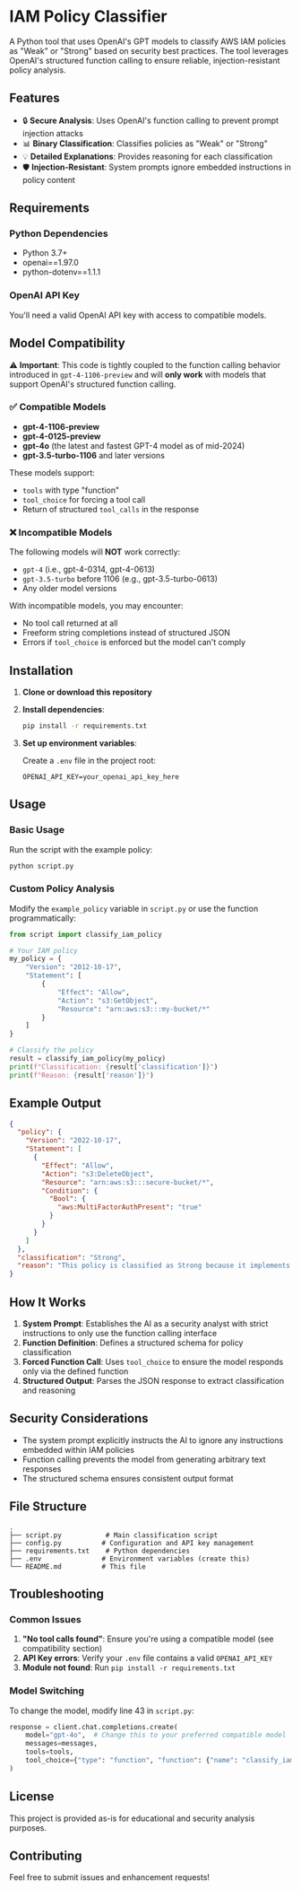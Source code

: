 # IAM Policy Classifier

A Python tool that uses OpenAI's GPT models to classify AWS IAM policies as "Weak" or "Strong" based on security best practices. The tool leverages OpenAI's structured function calling to ensure reliable, injection-resistant policy analysis.

## Features

- 🔒 **Secure Analysis**: Uses OpenAI's function calling to prevent prompt injection attacks
- 📊 **Binary Classification**: Classifies policies as "Weak" or "Strong"
- 💡 **Detailed Explanations**: Provides reasoning for each classification
- 🛡️ **Injection-Resistant**: System prompts ignore embedded instructions in policy content

## Requirements

### Python Dependencies
- Python 3.7+
- openai==1.97.0
- python-dotenv==1.1.1

### OpenAI API Key
You'll need a valid OpenAI API key with access to compatible models.

## Model Compatibility

⚠️ **Important**: This code is tightly coupled to the function calling behavior introduced in `gpt-4-1106-preview` and will **only work** with models that support OpenAI's structured function calling.

### ✅ Compatible Models

- **gpt-4-1106-preview**
- **gpt-4-0125-preview** 
- **gpt-4o** (the latest and fastest GPT-4 model as of mid-2024)
- **gpt-3.5-turbo-1106** and later versions

These models support:
- `tools` with type "function"
- `tool_choice` for forcing a tool call
- Return of structured `tool_calls` in the response

### ❌ Incompatible Models

The following models will **NOT** work correctly:

- `gpt-4` (i.e., gpt-4-0314, gpt-4-0613)
- `gpt-3.5-turbo` before 1106 (e.g., gpt-3.5-turbo-0613)
- Any older model versions

With incompatible models, you may encounter:
- No tool call returned at all
- Freeform string completions instead of structured JSON
- Errors if `tool_choice` is enforced but the model can't comply

## Installation

1. **Clone or download this repository**

2. **Install dependencies**:
   ```bash
   pip install -r requirements.txt
   ```

3. **Set up environment variables**:
   
   Create a `.env` file in the project root:
   ```env
   OPENAI_API_KEY=your_openai_api_key_here
   ```

## Usage

### Basic Usage

Run the script with the example policy:

```bash
python script.py
```

### Custom Policy Analysis

Modify the `example_policy` variable in `script.py` or use the function programmatically:

```python
from script import classify_iam_policy

# Your IAM policy
my_policy = {
    "Version": "2012-10-17",
    "Statement": [
        {
            "Effect": "Allow",
            "Action": "s3:GetObject",
            "Resource": "arn:aws:s3:::my-bucket/*"
        }
    ]
}

# Classify the policy
result = classify_iam_policy(my_policy)
print(f"Classification: {result['classification']}")
print(f"Reason: {result['reason']}")
```

## Example Output

```json
{
  "policy": {
    "Version": "2022-10-17",
    "Statement": [
      {
        "Effect": "Allow",
        "Action": "s3:DeleteObject",
        "Resource": "arn:aws:s3:::secure-bucket/*",
        "Condition": {
          "Bool": {
            "aws:MultiFactorAuthPresent": "true"
          }
        }
      }
    ]
  },
  "classification": "Strong",
  "reason": "This policy is classified as Strong because it implements several security best practices: it has a specific resource ARN limiting scope to a particular S3 bucket, uses a least-privilege action (s3:DeleteObject rather than s3:*), and importantly requires MFA authentication through the aws:MultiFactorAuthPresent condition, which adds an extra layer of security for destructive operations."
}
```

## How It Works

1. **System Prompt**: Establishes the AI as a security analyst with strict instructions to only use the function calling interface
2. **Function Definition**: Defines a structured schema for policy classification
3. **Forced Function Call**: Uses `tool_choice` to ensure the model responds only via the defined function
4. **Structured Output**: Parses the JSON response to extract classification and reasoning

## Security Considerations

- The system prompt explicitly instructs the AI to ignore any instructions embedded within IAM policies
- Function calling prevents the model from generating arbitrary text responses
- The structured schema ensures consistent output format

## File Structure

```
.
├── script.py           # Main classification script
├── config.py          # Configuration and API key management  
├── requirements.txt    # Python dependencies
├── .env               # Environment variables (create this)
└── README.md          # This file
```

## Troubleshooting

### Common Issues

1. **"No tool calls found"**: Ensure you're using a compatible model (see compatibility section)
2. **API Key errors**: Verify your `.env` file contains a valid `OPENAI_API_KEY`
3. **Module not found**: Run `pip install -r requirements.txt`

### Model Switching

To change the model, modify line 43 in `script.py`:

```python
response = client.chat.completions.create(
    model="gpt-4o",  # Change this to your preferred compatible model
    messages=messages,
    tools=tools,
    tool_choice={"type": "function", "function": {"name": "classify_iam_policy"}}
)
```

## License

This project is provided as-is for educational and security analysis purposes.

## Contributing

Feel free to submit issues and enhancement requests!
